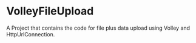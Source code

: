 # VolleyFileUpload
A Project that contains the code for file plus data upload using Volley and HttpUrlConnection.
